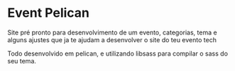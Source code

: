 # Event Pelican 

Site pré pronto para desenvolvimento de um evento, categorias, tema e alguns ajustes que ja te ajudam a desenvolver o site do teu evento tech


Todo desenvolvido em pelican, e utilizando libsass para compilar o sass do seu tema.


